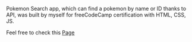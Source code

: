 Pokemon Search app, which can find a pokemon by name or ID thanks to API, was built by myself for freeCodeCamp certification with HTML, CSS, JS.

Feel free to check this [Page](https://saiqos.github.io/pokemon-search/)
